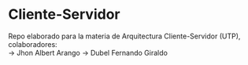 # Cliente-Servidor
Repo elaborado para la materia de Arquitectura Cliente-Servidor (UTP), colaboradores:  
-> Jhon Albert Arango 
-> Dubel Fernando Giraldo
